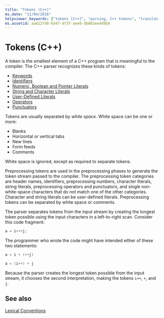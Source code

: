 ```yaml
---
title: "Tokens (C++)"
ms.date: "11/04/2016"
helpviewer_keywords: ["tokens [C++]", "parsing, C++ tokens", "translation units", "white space, in C++ tokens"]
ms.assetid: aa812fd0-6d47-4f3f-aee0-db002ee4d8b9
---
```

# Tokens (C++)

A token is the smallest element of a C++ program that is meaningful to the compiler. The C++ parser recognizes these kinds of tokens:

- [Keywords](../cpp/keywords-cpp.md)
- [Identifiers](../cpp/identifiers-cpp.md)
- [Numeric, Boolean and Pointer Literals](../cpp/numeric-boolean-and-pointer-literals-cpp.md)
- [String and Character Literals](../cpp/string-and-character-literals-cpp.md)
- [User-Defined Literals](../cpp/user-defined-literals-cpp.md)
- [Operators](../cpp/cpp-built-in-operators-precedence-and-associativity.md)
- [Punctuators](../cpp/punctuators-cpp.md)

Tokens are usually separated by *white space*. White space can be one or more:

- Blanks
- Horizontal or vertical tabs
- New lines
- Form feeds
- Comments

 White space is ignored, except as required to separate tokens.

Preprocessing tokens are used in the preprocessing phases to generate the token stream passed to the compiler. The preprocessing token categories are header names, identifiers, preprocessing numbers, character literals, string literals, preprocessing operators and punctuators, and single non-white-space characters that do not match one of the other categories. Character and string literals can be user-defined literals. Preprocessing tokens can be separated by white space or comments.

The parser separates tokens from the input stream by creating the longest token possible using the input characters in a left-to-right scan. Consider this code fragment:

```cpp
a = i+++j;
```

The programmer who wrote the code might have intended either of these two statements:

```cpp
a = i + (++j)

a = (i++) + j
```

Because the parser creates the longest token possible from the input stream, it chooses the second interpretation, making the tokens `i++`, `+`, and `j`.

## See also

[Lexical Conventions](../cpp/lexical-conventions.md)